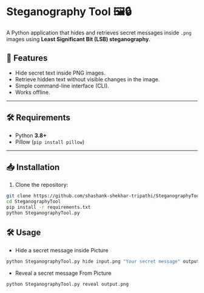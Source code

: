 # Steganography Tool 🖼️🔒

A Python application that hides and retrieves secret messages inside `.png` images using **Least Significant Bit (LSB) steganography**.

## 📌 Features
- Hide secret text inside PNG images.
- Retrieve hidden text without visible changes in the image.
- Simple command-line interface (CLI).
- Works offline.

---

## 🛠️ Requirements
- Python **3.8+**
- Pillow (`pip install pillow`)

---

## 📥 Installation
1. Clone the repository:
```bash
git clone https://github.com/shashank-shekhar-tripathi/SteganographyTool.git
cd SteganographyTool
pip install -r requirements.txt
python SteganographyTool.py

```
## 🛠 Usage
- Hide a secret message inside Picture
```bash
python SteganographyTool.py hide input.png "Your secret message" output.png
```
- Reveal a secret message From Picture
```bash
python SteganographyTool.py reveal output.png
```

 

